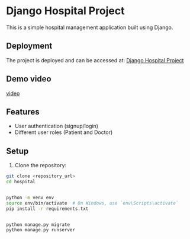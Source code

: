 # Django Hospital Project

This is a simple hospital management application built using Django.

## Deployment

The project is deployed and can be accessed at: [Django Hospital Project](https://nikh27.pythonanywhere.com/)

## Demo video
[video](https://drive.google.com/file/d/1QzYvLGdTGPjBR0s-qUk16AArFOZHQGPP/view?usp=sharing)

## Features

- User authentication (signup/login)
- Different user roles (Patient and Doctor)

## Setup

1. Clone the repository:

```sh
git clone <repository_url>
cd hospital


python -m venv env
source env/bin/activate  # On Windows, use `env\Scripts\activate`
pip install -r requirements.txt


python manage.py migrate
python manage.py runserver
